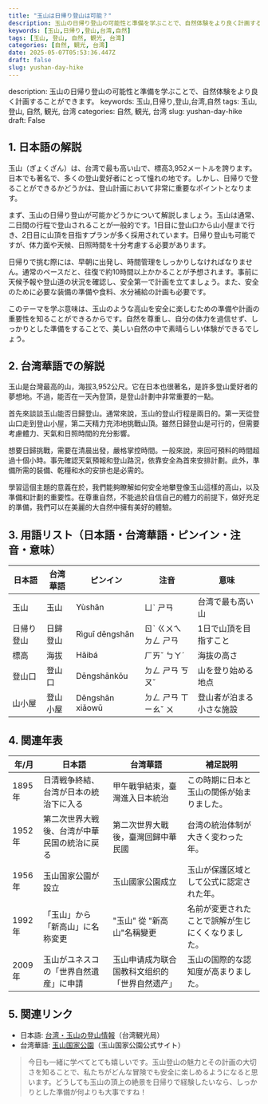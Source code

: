 ```yaml
---
title: "玉山は日帰り登山は可能？"
description: 玉山の日帰り登山の可能性と準備を学ぶことで、自然体験をより良く計画することができます。
keywords: [玉山,日帰り,登山,台湾,自然]
tags: [玉山, 登山, 自然, 観光, 台湾]
categories: [自然, 観光, 台湾]
date: 2025-05-07T05:53:36.447Z
draft: false
slug: yushan-day-hike
---
```


description: 玉山の日帰り登山の可能性と準備を学ぶことで、自然体験をより良く計画することができます。
keywords: 玉山,日帰り,登山,台湾,自然
tags: 玉山, 登山, 自然, 観光, 台湾
categories: 自然, 観光, 台湾
slug: yushan-day-hike
draft: False

## 1. 日本語の解説

玉山（ぎょくざん）は、台湾で最も高い山で、標高3,952メートルを誇ります。日本でも著名で、多くの登山愛好者にとって憧れの地です。しかし、日帰りで登ることができるかどうかは、登山計画において非常に重要なポイントとなります。

まず、玉山の日帰り登山が可能かどうかについて解説しましょう。玉山は通常、二日間の行程で登山されることが一般的です。1日目に登山口から山小屋まで行き、2日目に山頂を目指すプランが多く採用されています。日帰り登山も可能ですが、体力面や天候、日照時間を十分考慮する必要があります。

日帰りで挑む際には、早朝に出発し、時間管理をしっかりしなければなりません。通常のペースだと、往復で約10時間以上かかることが予想されます。事前に天候予報や登山道の状況を確認し、安全第一で計画を立てましょう。また、安全のために必要な装備の準備や食料、水分補給の計画も必要です。

このテーマを学ぶ意味は、玉山のような高山を安全に楽しむための準備や計画の重要性を知ることができるからです。自然を尊重し、自分の体力を過信せず、しっかりとした準備をすることで、美しい自然の中で素晴らしい体験ができるでしょう。

## 2. 台湾華語での解説

玉山是台灣最高的山，海拔3,952公尺。它在日本也很著名，是許多登山愛好者的夢想地。不過，能否在一天內登頂，是登山計劃中非常重要的一點。

首先來談談玉山能否日歸登山。通常來說，玉山的登山行程是兩日的。第一天從登山口走到登山小屋，第二天精力充沛地挑戰山頂。雖然日歸登山是可行的，但需要考慮體力、天氣和日照時間的充分影響。

想要日歸挑戰，需要在清晨出發，嚴格掌控時間。一般來說，來回可預料的時間超過十個小時。事先確認天氣預報和登山路況，依靠安全為首來安排計劃。此外，準備所需的裝備、乾糧和水的安排也是必需的。

學習這個主題的意義在於，我們能夠瞭解如何安全地攀登像玉山這樣的高山，以及準備和計劃的重要性。在尊重自然，不能過於自信自己的體力的前提下，做好充足的準備，我們可以在美麗的大自然中擁有美好的體驗。

## 3. 用語リスト（日本語・台湾華語・ピンイン・注音・意味）

| 日本語       | 台湾華語    | ピンイン            | 注音         | 意味                       |
|--------------|-------------|---------------------|--------------|----------------------------|
| 玉山         | 玉山        | Yùshān              | ㄩˋ ㄕㄢ     | 台湾で最も高い山           |
| 日帰り登山   | 日歸登山    | Rìguī dēngshān      | ㄖˋ ㄍㄨㄟ ㄉㄥ ㄕㄢ | 1日で山頂を目指すこと       |
| 標高         | 海拔        | Hǎibá              | ㄏㄞˇ ㄅㄚˊ   | 海抜の高さ                 |
| 登山口       | 登山口     | Dēngshānkǒu        | ㄉㄥ ㄕㄢ ㄎㄡˇ | 山を登り始める地点         |
| 山小屋       | 登山小屋   | Dēngshān xiǎowū    | ㄉㄥ ㄕㄢ ㄒㄧㄠˇ ㄨ | 登山者が泊まる小さな施設   |

## 4. 関連年表

| 年/月   | 日本語                                    | 台湾華語                                  | 補足説明                                      |
|---------|-------------------------------------------|-------------------------------------------|-----------------------------------------------|
| 1895年  | 日清戦争終結、台湾が日本の統治下に入る    | 甲午戰爭結束，臺灣進入日本統治            | この時期に日本と玉山の関係が始まりました。     |
| 1952年  | 第二次世界大戦後、台湾が中華民国の統治に戻る | 第二次世界大戰後，臺灣回歸中華民國       | 台湾の統治体制が大きく変わった年。            |
| 1956年  | 玉山国家公園が設立                        | 玉山國家公園成立                           | 玉山が保護区域として公式に認定された年。       |
| 1992年  | 「玉山」から「新高山」に名称変更          | "玉山" 從 "新高山"名稱變更                 | 名前が変更されたことで誤解が生じにくくなりました。 |
| 2009年  | 玉山がユネスコの「世界自然遺産」に申請   | 玉山申请成为联合国教科文组织的「世界自然遗产」 | 玉山の国際的な認知度が高まりました。          |

## 5. 関連リンク  

- 日本語: [台湾・玉山の登山情報](https://www.taiwan.net.tw/m1.aspx?sNo=0001017)（台湾観光局）
- 台湾華語: [玉山国家公園](https://www.ysnp.gov.tw/)（玉山国家公園公式サイト）

> 今日も一緒に学べてとても嬉しいです。玉山登山の魅力とその計画の大切さを知ることで、私たちがどんな冒険でも安全に楽しめるようになると思います。どうしても玉山の頂上の絶景を日帰りで経験したいなら、しっかりとした準備が何よりも大事ですね！